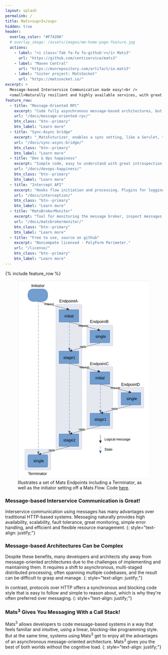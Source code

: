 ```yaml
---
layout: splash
permalink: /
title: Mats<sup>3</sup>
hidden: true
header:
  overlay_color: "#F7420A"
  # overlay_image: /assets/images/mm-home-page-feature.jpg
  actions:
    - label: "<i class='fab fa-fw fa-github'></i> Mats3"
      url: "https://github.com/centiservice/mats3"
    - label: "Maven Central"
      url: "https://mvnrepository.com/artifact/io.mats3"
    - label: "Sister project: MatsSocket"
      url: "https://matssocket.io/"
excerpt: >
  Message-based Interservice Communication made easy!<br />
  <small>Naturally resilient and highly available services, with great DevX and OpsX</small>
feature_row:
  - title: "Message-Oriented RPC"
    excerpt: "Code fully asynchronous message-based architectures, but reason like blocking RPC."
    url: "/docs/message-oriented-rpc/"
    btn_class: "btn--primary"
    btn_label: "Learn more"
  - title: "Sync-Async bridge"
    excerpt: "_MatsFuturizer_ enables a sync setting, like a Servlet, to invoke a Mats Endpoint"
    url: "/docs/sync-async-bridge/"
    btn_class: "btn--primary"
    btn_label: "Learn more"
  - title: "Dev & Ops happiness"
    excerpt: "Simple code, easy to understand with great introspection and painless debugging."
    url: "/docs/devops-happiness/"
    btn_class: "btn--primary"
    btn_label: "Learn more"
  - title: "Intercept API"
    excerpt: "Hooks flow initiation and processing. Plugins for logging (slf4j) and metrics (micrometer)."
    url: "/docs/interception/"
    btn_class: "btn--primary"
    btn_label: "Learn more"
  - title: "MatsBrokerMonitor"
    excerpt: "Tool for monitoring the message broker, inspect messages and reissue DLQs."
    url: "/docs/matsbrokermonitor/"
    btn_class: "btn--primary"
    btn_label: "Learn more"
  - title: "Free to use, source on github"
    excerpt: "Noncompete licensed - PolyForm Perimeter."
    url: "/license/"
    btn_class: "btn--primary"
    btn_label: "Learn more"      
---
```


{% include feature_row %}


<figure class="align-left" style="max-width: 450px">
  <img src="assets/images/StandardExampleMatsFlow-halfsize-pagescaled.svg" alt="Standard Example Mats Flow">
  <figcaption>Illustrates a set of Mats Endpoints including a Terminator, as well as the initiator setting off a
  Mats Flow. Code <a href="https://github.com/centiservice/mats3/blob/main/mats-api-test/src/test/java/io/mats3/api_test/stdexampleflow/Test_StandardExampleMatsFlow.java">here</a>.</figcaption>
</figure>

### Message-based Interservice Communication is Great!

Interservice communication using messages has many advantages over traditional HTTP-based systems. Messaging naturally
provides high availability, scalability, fault tolerance, great monitoring, simple error handling, and efficient and
flexible resource management.
{: style="text-align: justify;"}

### Message-based Architectures Can be Complex

Despite these benefits, many developers and architects shy away from message-oriented architectures due to the
challenges of implementing and maintaining them. It requires a shift to asynchronous, multi-staged distributed
processing, often spanning multiple codebases, and the result can be difficult to grasp and manage.
{: style="text-align: justify;"}

In contrast, protocols over HTTP offers a synchronous and blocking code style that is easy to follow and simple to
reason about, which is why they're often preferred over messaging.
{: style="text-align: justify;"}

### Mats<sup>3</sup> Gives You Messaging With a Call Stack!

Mats<sup>3</sup> allows developers to code message-based systems in a way that feels familiar and intuitive, using a
linear, blocking-like programming style. But at the same time, systems using Mats<sup>3</sup> get to enjoy all the
advantages of an asynchronous message-oriented architecture. Mats<sup>3</sup> gives you the best of both
worlds without the cognitive load.
{: style="text-align: justify;"}
